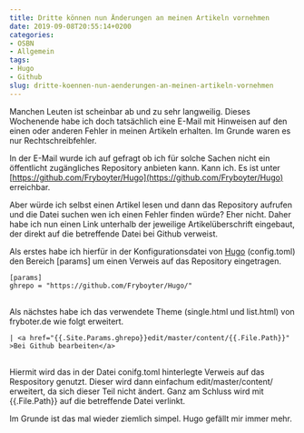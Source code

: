 ```yaml
---
title: Dritte können nun Änderungen an meinen Artikeln vornehmen
date: 2019-09-08T20:55:14+0200
categories: 
- OSBN
- Allgemein
tags:
- Hugo
- Github
slug: dritte-koennen-nun-aenderungen-an-meinen-artikeln-vornehmen
---
```

Manchen Leuten ist scheinbar ab und zu sehr langweilig. Dieses Wochenende habe ich doch tatsächlich eine E-Mail mit Hinweisen auf den einen oder anderen Fehler in meinen Artikeln erhalten. Im Grunde waren es nur Rechtschreibfehler.

In der E-Mail wurde ich auf gefragt ob ich für solche Sachen nicht ein öffentlicht zugängliches Repository anbieten kann. Kann ich. Es ist unter [https://github.com/Fryboyter/Hugo](https://github.com/Fryboyter/Hugo) erreichbar.

Aber würde ich selbst einen Artikel lesen und dann das Repository aufrufen und die Datei suchen wen ich einen Fehler finden würde? Eher nicht. Daher habe ich nun einen Link unterhalb der jeweilige Artikelüberschrift eingebaut, der direkt auf die betreffende Datei bei Github verweist.

Als erstes habe ich hierfür in der Konfigurationsdatei von [Hugo](https://gohugo.io/) (config.toml) den Bereich [params] um einen Verweis auf das Repository eingetragen.

<pre class="line-numbers language-bash" style="white-space:pre-wrap;">
<code class="language-bash">[params]
ghrepo = "https://github.com/Fryboyter/Hugo/"
</code>
</pre>

Als nächstes habe ich das verwendete Theme (single.html und list.html) von fryboter.de wie folgt erweitert.

<pre class="line-numbers language-bash" style="white-space:pre-wrap;">
<code class="language-bash">| &lt;a href=&quot;{{.Site.Params.ghrepo}}edit/master/content/{{.File.Path}}&quot; &gt;Bei Github bearbeiten&lt;/a&gt;
</code>
</pre>

Hiermit wird das in der Datei conifg.toml hinterlegte Verweis auf das Respository genutzt. Dieser wird dann einfachum edit/master/content/ erweitert, da sich dieser Teil nicht ändert. Ganz am Schluss wird mit {{.File.Path}} auf die betreffende Datei verlinkt.

Im Grunde ist das mal wieder ziemlich simpel. Hugo gefällt mir immer mehr.
